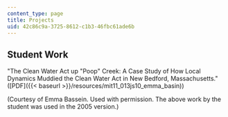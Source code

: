 ```yaml
---
content_type: page
title: Projects
uid: 42c86c9a-3725-8612-c1b3-46fbc61ade6b
---
```


**Student Work** 
-----------------

"The Clean Water Act up "Poop" Creek: A Case Study of How Local Dynamics Muddied the Clean Water Act in New Bedford, Massachusetts." ([PDF]({{< baseurl >}}/resources/mit11_013js10_emma_basin))

(Courtesy of Emma Bassein. Used with permission. The above work by the student was used in the 2005 version.)
